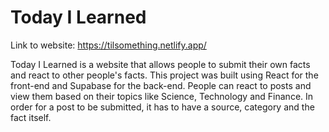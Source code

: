 # Today I Learned
Link to website: https://tilsomething.netlify.app/

Today I Learned is a website that allows people to submit their own facts and react to other people's facts. This project was built using React for the front-end and Supabase for the back-end. People can react to posts and view them based on their topics like Science, Technology and Finance. In order for a post to be submitted, it has to have a source, category and the fact itself.

